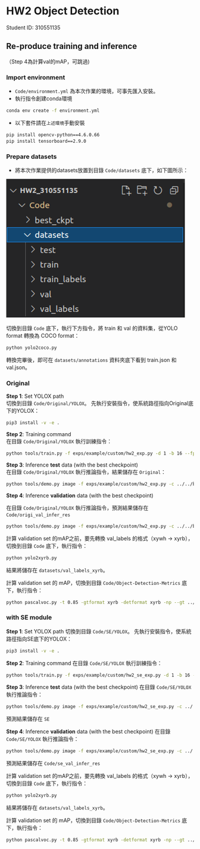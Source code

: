 # HW2 Object Detection

Student ID: 310551135

## Re-produce training and inference
（Step 4為計算val的mAP，可跳過)

### Import environment
- `Code/environment.yml` 為本次作業的環境，可事先匯入安裝。
- 執行指令創建conda環境
```sh
conda env create -f environment.yml
```

- 以下套件請在`上述環境`手動安裝
```sh
pip install opencv-python==4.6.0.66
pip install tensorboard==2.9.0
```

### Prepare datasets

- 將本次作業提供的datasets放置到目錄 `Code/datasets` 底下，如下圖所示：

![](images/img1.png)

切換到目錄 `Code` 底下，執行下方指令，將 train 和 val 的資料集，從YOLO format 轉換為 COCO format：
```sh
python yolo2coco.py
```
轉換完畢後，即可在 `datasets/annotations` 資料夾底下看到 train.json 和 val.json。

### Original

**Step 1**: Set YOLOX path \
切換到目錄 `Code/Original/YOLOX`。
先執行安裝指令，使系統路徑指向Original底下的YOLOX：
```sh
pip3 install -v -e .
```

**Step 2**: Training command \
在目錄 `Code/Original/YOLOX` 執行訓練指令：
```sh
python tools/train.py -f exps/example/custom/hw2_exp.py -d 1 -b 16 --fp16 -o -c yolox_s.pth
```

**Step 3**: Inference **test** data (with the best checkpoint) \
在目錄 `Code/Original/YOLOX` 執行推論指令，結果儲存在 `Original`：
```sh
python tools/demo.py image -f exps/example/custom/hw2_exp.py -c ../../best_ckpt/original_best_ckpt.pth --path ../../datasets/test --conf 0.25 --nms 0.45 --tsize 640 --save_result --device gpu --txt_path ../../../Original
```

**Step 4**: Inference **validation** data (with the best checkpoint)

在目錄 `Code/Original/YOLOX` 執行推論指令，預測結果儲存在 `Code/origi_val_infer_res`
```sh
python tools/demo.py image -f exps/example/custom/hw2_exp.py -c ../../best_ckpt/original_best_ckpt.pth --path ../../datasets/val --conf 0.25 --nms 0.45 --tsize 640 --save_result --device gpu --txt_path ../../origi_val_infer_res
```

計算 validation set 的mAP之前，要先轉換 val_labels 的格式（xywh -> xyrb），切換到目錄 `Code` 底下，執行指令：
```sh
python yolo2xyrb.py
```
結果將儲存在 `datasets/val_labels_xyrb`。

計算 validation set 的 mAP，切換到目錄 `Code/Object-Detection-Metrics` 底下，執行指令：
```sh
python pascalvoc.py -t 0.85 -gtformat xyrb -detformat xyrb -np --gt ../datasets/val_labels_xyrb/ --det ../origi_val_infer_res
```

### with SE module

**Step 1**: Set YOLOX path
切換到目錄 `Code/SE/YOLOX`。
先執行安裝指令，使系統路徑指向SE底下的YOLOX：
```sh
pip3 install -v -e .
```

**Step 2**: Training command
在目錄 `Code/SE/YOLOX` 執行訓練指令：
```sh
python tools/train.py -f exps/example/custom/hw2_se_exp.py -d 1 -b 16 --fp16 -o -c yolox_s.pth
```

**Step 3**: Inference **test** data (with the best checkpoint)
在目錄 `Code/SE/YOLOX` 執行推論指令：
```sh
python tools/demo.py image -f exps/example/custom/hw2_se_exp.py -c ../../best_ckpt/se_best_ckpt.pth --path ../../datasets/test --conf 0.25 --nms 0.45 --tsize 640 --save_result --device gpu --txt_path ../../../SE
```
預測結果儲存在 `SE`

**Step 4**: Inference **validation** data (with the best checkpoint)
在目錄 `Code/SE/YOLOX` 執行推論指令： 
```sh
python tools/demo.py image -f exps/example/custom/hw2_se_exp.py -c ../../best_ckpt/se_best_ckpt.pth --path ../../datasets/val --conf 0.25 --nms 0.45 --tsize 640 --save_result --device gpu --txt_path ../../se_val_infer_res
```
預測結果儲存在 `Code/se_val_infer_res`

計算 validation set 的mAP之前，要先轉換 val_labels 的格式（xywh -> xyrb），切換到目錄 `Code` 底下，執行指令：
```sh
python yolo2xyrb.py
```
結果將儲存在 `datasets/val_labels_xyrb`。

計算 validation set 的 mAP，切換到目錄 `Code/Object-Detection-Metrics` 底下，執行指令：
```sh
python pascalvoc.py -t 0.85 -gtformat xyrb -detformat xyrb -np --gt ../datasets/val_labels_xyrb/ --det ../se_val_infer_res
```